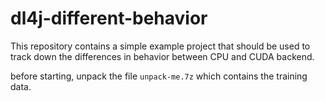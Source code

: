 # dl4j-different-behavior
This repository contains a simple example project that should be used to
track down the differences in behavior between CPU and CUDA backend.

before starting, unpack the file `unpack-me.7z` which contains the training data.

